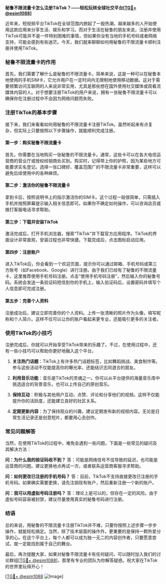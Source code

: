 **秘鲁不限流量卡怎么注册TikTok？——轻松玩转全球社交平台[[TG💪+ @esim1088](https://t.me/s/esim1088)]**

近年来，短视频平台TikTok在全球范围内掀起了一股热潮，越来越多的人开始使用这款应用来分享生活、娱乐和学习。而对于生活在秘鲁的朋友来说，注册并使用TikTok可能并不是一件特别困难的事情，但如果你没有当地的手机号码或者网络支持，可能会感到有些迷茫。今天，我们就来聊聊如何用秘鲁的不限流量卡顺利注册并使用TikTok。

### 秘鲁不限流量卡的作用

首先，我们需要了解什么是秘鲁的不限流量卡。简单来说，这是一种可以在秘鲁本地使用的手机SIM卡，它允许用户在一定时间内无限制地使用移动数据。这对于需要频繁访问互联网的人来说非常实用，尤其是那些想在国外使用社交媒体或观看流媒体内容的人。对于想要注册TikTok的用户来说，拥有一张秘鲁不限流量卡可以确保你在注册过程中不会因为网络问题而失败。

### 注册TikTok的基本步骤

接下来，我们来看看如何用秘鲁的不限流量卡注册TikTok。虽然听起来有点复杂，但实际上只要按照以下步骤操作，就能顺利完成注册。

#### 第一步：购买秘鲁不限流量卡

首先，你需要在当地购买一张秘鲁的不限流量卡。通常，这些卡可以在各大电信运营商的营业厅或授权经销商处买到。购买时，记得带上你的护照，因为某些地方可能要求实名登记。选择一张口碑好、覆盖范围广的不限流量卡非常重要，这样可以避免后续使用中的各种麻烦。

#### 第二步：激活你的秘鲁不限流量卡

拿到卡后，按照说明书上的指示激活你的SIM卡。这个过程一般很简单，只需插入手机并按照屏幕提示输入相关信息即可。如果你不确定如何操作，可以咨询店员或拨打客服电话寻求帮助。

#### 第三步：下载并安装TikTok

激活完成后，打开手机浏览器，搜索“TikTok”并下载官方应用程序。TikTok的界面设计非常直观，安装过程也非常快捷。下载完成后，点击图标启动应用。

#### 第四步：注册账户

进入TikTok后，你会看到一个欢迎页面，提示你可以通过邮箱、手机号码或第三方账号（如Facebook、Google）进行注册。由于我们已经有了秘鲁的不限流量卡，这里推荐使用手机号码注册。点击“使用手机号码注册”，然后输入你的秘鲁号码。系统会发送一条验证码短信到你的手机上，输入验证码后，设置密码并填写个人信息即可完成注册。

#### 第五步：完善个人资料

注册成功后，建议立即完善你的个人资料。上传一张清晰的照片作为头像，填写昵称和个人简介。这样不仅可以让你的账户看起来更专业，还能吸引更多的关注者。

### 使用TikTok的小技巧

注册完成后，你就可以开始享受TikTok带来的乐趣了。不过，在使用过程中，还有一些小技巧可以帮助你更好地融入这个平台。

1. **关注热门话题**：TikTok上有许多热门话题标签，比如舞蹈挑战、美食制作等。参与这些活动不仅能提高你的曝光率，还能结识志同道合的朋友。
   
2. **利用音乐功能**：音乐是TikTok的灵魂之一。你可以从平台提供的海量音乐库中挑选适合的背景音乐，也可以上传自己的原创音乐。

3. **保持互动**：积极与其他用户互动，点赞、评论和分享他们的视频。这样不仅能提升你的活跃度，还能建立良好的社区关系。

4. **定期更新内容**：为了保持观众的兴趣，建议定期发布新的视频内容。无论是日常生活记录还是创意短片，都要用心去创作。

### 常见问题解答

当然，在使用TikTok的过程中，难免会遇到一些问题。下面是一些常见的疑问及其解决方法：

**问：为什么我的验证码收不到？**
答：可能是网络信号不佳导致的延迟，也可能是运营商的问题。建议更换地点再试一次，或者联系运营商客服寻求帮助。

**问：如何更改已注册的手机号码？**
答：目前，TikTok不支持直接更改已注册的手机号码。如果确实需要更换，请先注销现有账户，然后重新注册一个新的账户。

**问：我可以用虚拟号码注册吗？**
答：理论上是可以的，但存在一定的风险。由于虚拟号码容易被封禁，建议尽量使用真实的秘鲁号码进行注册。

### 结语

总的来说，用秘鲁的不限流量卡注册TikTok并不难，只要你按照上述步骤一步步操作，就能轻松搞定。当然，除了技术层面的操作外，更重要的是保持一颗热爱分享的心。在这个平台上，每个人都可以成为独一无二的内容创作者，只要愿意尝试，就一定能找到属于自己的舞台。

最后，再次提醒大家，如果对秘鲁不限流量卡有任何疑问，可以随时加入我们的讨论群组[[TG💪+ @esim1088](https://t.me/s/esim1088)]，那里有专业的团队为你解答疑惑。祝大家在TikTok的世界里玩得开心！

[[TG💪+ @esim1088](https://t.me/s/esim1088) ![Image](https://i.postimg.cc/4NQfJmqS/Snipaste-2025-05-13-00-14-12.png)]